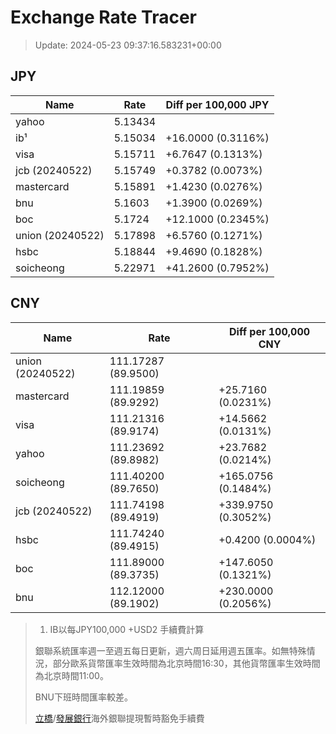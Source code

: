 # Exchange Rate Tracer

> Update: 2024-05-23 09:37:16.583231+00:00

## JPY

| Name             |    Rate | Diff per 100,000 JPY   |
|------------------|---------|------------------------|
| yahoo            | 5.13434 |                        |
| ib¹              | 5.15034 | +16.0000 (0.3116%)     |
| visa             | 5.15711 | +6.7647 (0.1313%)      |
| jcb (20240522)   | 5.15749 | +0.3782 (0.0073%)      |
| mastercard       | 5.15891 | +1.4230 (0.0276%)      |
| bnu              | 5.1603  | +1.3900 (0.0269%)      |
| boc              | 5.1724  | +12.1000 (0.2345%)     |
| union (20240522) | 5.17898 | +6.5760 (0.1271%)      |
| hsbc             | 5.18844 | +9.4690 (0.1828%)      |
| soicheong        | 5.22971 | +41.2600 (0.7952%)     |

## CNY

| Name             | Rate                | Diff per 100,000 CNY   |
|------------------|---------------------|------------------------|
| union (20240522) | 111.17287	(89.9500) |                        |
| mastercard       | 111.19859	(89.9292) | +25.7160 (0.0231%)     |
| visa             | 111.21316	(89.9174) | +14.5662 (0.0131%)     |
| yahoo            | 111.23692	(89.8982) | +23.7682 (0.0214%)     |
| soicheong        | 111.40200	(89.7650) | +165.0756 (0.1484%)    |
| jcb (20240522)   | 111.74198	(89.4919) | +339.9750 (0.3052%)    |
| hsbc             | 111.74240	(89.4915) | +0.4200 (0.0004%)      |
| boc              | 111.89000	(89.3735) | +147.6050 (0.1321%)    |
| bnu              | 112.12000	(89.1902) | +230.0000 (0.2056%)    |


> 1. IB以每JPY100,000 +USD2 手續費計算
>
> 銀聯系統匯率週一至週五每日更新，週六周日延用週五匯率。如無特殊情況，部分歐系貨幣匯率生效時間為北京時間16:30，其他貨幣匯率生效時間為北京時間11:00。
>
> BNU下班時間匯率較差。
>
> [立橋](https://www.wlbank.com.mo/uploads/ueditor/file/20181211/1544536513900230.pdf)/[發展銀行](https://www.mdb.com.mo/Service_Charges_20230728.pdf)海外銀聯提現暫時豁免手續費

